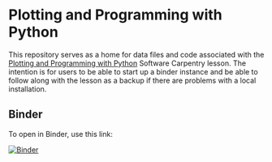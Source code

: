 # Plotting and Programming with Python

This repository serves as a home for data files and code associated with the [Plotting and Programming with Python](https://swcarpentry.github.io/python-novice-gapminder/) Software Carpentry lesson.
The intention is for users to be able to start up a binder instance and be able to follow along with the lesson as a backup if there are problems with a local installation.

## Binder

To open in Binder, use this link:

[![Binder](https://mybinder.org/badge_logo.svg)](https://mybinder.org/v2/gh/MSU-ICER/plotting-programming-python/HEAD)
